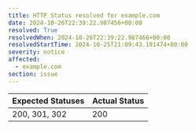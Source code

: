 ```yaml
---
title: HTTP Status resolved for example.com
date: 2024-10-26T22:39:22.987456+00:00
resolved: True
resolvedWhen: 2024-10-26T22:39:22.987466+00:00
resolvedStartTime: 2024-10-25T21:09:43.191474+00:00
severity: notice
affected:
  - example.com
section: issue
---
```


| Expected Statuses | Actual Status  |
|-------------------|----------------|
| 200, 301, 302 | 200 |
